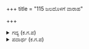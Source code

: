+++
title = "115 ಜಲದೊಳಗೆ ವಾರಾಹ"

+++

<details><summary>ಗದ್ಯ (ಕ.ಗ.ಪ) </summary>

115. ವಿಷ್ಣುವು ನೀರಿನೊಳು ವರಾಹವಾಗಿ, ಭೂಮಿಯಲ್ಲಿ ವಾಮನನಾಗಿ, ವನ ಸಮೂಹದಲ್ಲಿ ನರಸಿಂಹನಾಗಿ ಭಕ್ತರ ಗುಂಪನ್ನು ಒಳಗು ಹೊರಗು ಎನ್ನದೇ ಮೂರು ಜಗತ್ತಿನಲ್ಲಿಯೂ (ಲೋಕದಲ್ಲಿ) ಪ್ರತಿದಿನವೂ ರಕ್ಷಿಸುತ್ತಿದ್ದಾನೆ; ಕಮಲಾಕ್ಷ ವಿಷ್ಣುವು ಕೃಷ್ಣ ಕೇಶವನಲ್ಲದೇ ಬೇರೆಯಲ್ಲ.
</details>

<details><summary>ಪದಾರ್ಥ (ಕ.ಗ.ಪ) </summary>

ಸ್ಥಳ-ಭೂಮಿ, ವನಸಂಕುಲ-ವನಸಮೂಹ, ನಿಕರ-ಗುಂಪು
</details>
